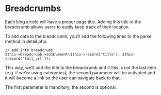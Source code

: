 # Breadcrumbs

Each blog article will have a proper page title. Adding this title to the breadcrumb allows users to easily keep track of their location.

To add data to the breadcrumb, you'll add the following lines to the parse method in detail.php.

```
// add into breadcrumb
$this->breadcrumb->addElement($this->record['title'], $this->record['full_url']);
```

This way, we'll add the title to the breadcrumb and if this is not the last item (e.g. if we're using categories), the second parameter will be activated and it will become a link so the user can navigate back to that.

The first parameter is manditory, the second is optional.